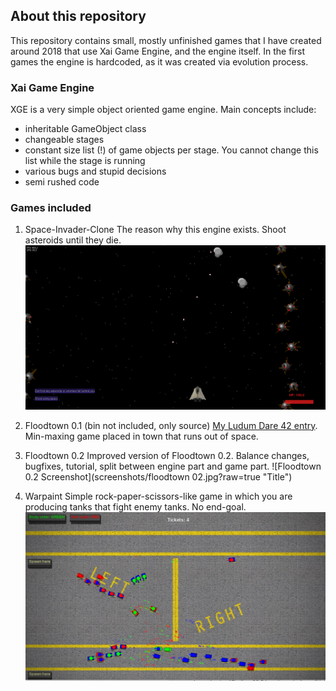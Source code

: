 ## About this repository
This repository contains small, mostly unfinished games that I have created around 2018 that use Xai Game Engine, and the engine itself. In the first games the engine is hardcoded, as it was created via evolution process.

### Xai Game Engine
XGE is a very simple object oriented game engine. Main concepts include:
- inheritable GameObject class
- changeable stages
- constant size list (!) of game objects per stage. You cannot change this list while the stage is running
- various bugs and stupid decisions
- semi rushed code

### Games included

1. Space-Invader-Clone
 The reason why this engine exists. Shoot asteroids until they die.
![Space Invader Clone Screenshot](screenshots/spaceinvadersclone.png?raw=true "Title")
 
2. Floodtown 0.1 (bin not included, only source)
[My Ludum Dare 42 entry](https://ldjam.com/events/ludum-dare/42/floodtown). Min-maxing game placed in town that runs out of space.

3. Floodtown 0.2
Improved version of Floodtown 0.2. Balance changes, bugfixes, tutorial, split between engine part and game part.
![Floodtown 0.2 Screenshot](screenshots/floodtown 02.jpg?raw=true "Title")
 
4. Warpaint
Simple rock-paper-scissors-like game in which you are producing tanks that fight enemy tanks. No end-goal.
![Warpaint Screenshot](screenshots/warpaint.jpg?raw=true "Title")